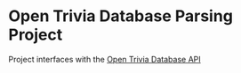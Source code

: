 # Open Trivia Database Parsing Project

Project interfaces with the [Open Trivia Database API](https://opentdb.com/) 
